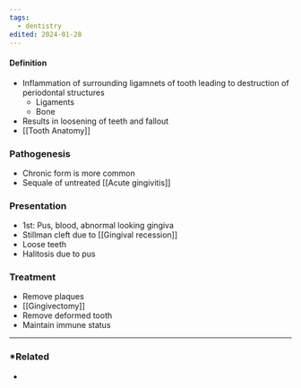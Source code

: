 ```yaml
---
tags:
  - dentistry
edited: 2024-01-28
---
```

#### Definition
- Inflammation of surrounding ligamnets of tooth leading to destruction of periodontal structures
	- Ligaments
	- Bone
- Results in loosening of teeth and fallout
- [[Tooth Anatomy]] 
### Pathogenesis 
- Chronic form is more common
- Sequale of untreated [[Acute gingivitis]]

### Presentation
- 1st: Pus, blood, abnormal looking gingiva
- Stillman cleft due to [[Gingival recession]] 
- Loose teeth 
- Halitosis due to pus

### Treatment
- Remove plaques
- [[Gingivectomy]]
- Remove deformed tooth
- Maintain immune status

---
### *Related
- 